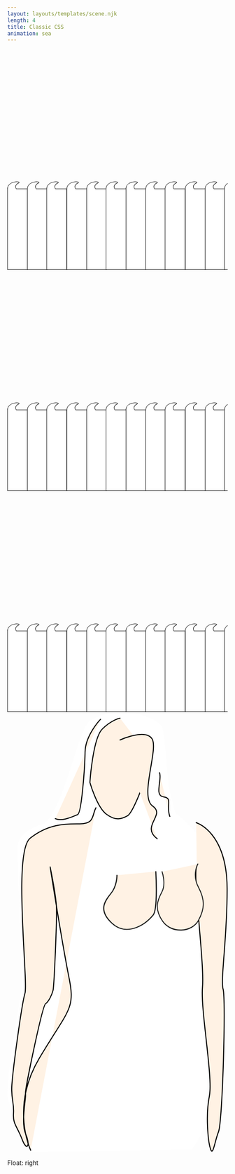 ```yaml
---
layout: layouts/templates/scene.njk
length: 4
title: Classic CSS
animation: sea
---
```


<svg class="full-sea z-three" xmlns="http://www.w3.org/2000/svg" xml:space="preserve" viewBox="0 0 500 500">
<g class="sea1">
<path d="M254.223 771.155c7.396-3.832-24.8-6.142-25.33 13.336v182.702h45.333V784.488h-25.331s-6.171-7.376 5.328-13.333Z" style="fill:#fff;stroke:#000;stroke-width:1px" transform="translate(-228.482 -469.052)"/><path d="M254.223 771.155c7.396-3.832-24.8-6.142-25.33 13.336v182.702h45.333V784.488h-25.331s-6.171-7.376 5.328-13.333Z" style="fill:#fff;stroke:#000;stroke-width:1px" transform="translate(-93.842 -469.052)"/><path d="M254.223 771.155c7.396-3.832-24.8-6.142-25.33 13.336v182.702h45.333V784.488h-25.331s-6.171-7.376 5.328-13.333Z" style="fill:#fff;stroke:#000;stroke-width:1px" transform="translate(40.178 -469.052)"/><path d="M254.223 771.155c7.396-3.832-24.8-6.142-25.33 13.336v182.702h45.333V784.488h-25.331s-6.171-7.376 5.328-13.333Z" style="fill:#fff;stroke:#000;stroke-width:1px" transform="translate(174.892 -469.052)"/><path d="M254.223 771.155c7.396-3.832-24.8-6.142-25.33 13.336v182.702h45.333V784.488h-25.331s-6.171-7.376 5.328-13.333Z" style="fill:#fff;stroke:#000;stroke-width:1px" transform="translate(-183.406 -469.052)"/><path d="M254.223 771.155c7.396-3.832-24.8-6.142-25.33 13.336v182.702h45.333V784.488h-25.331s-6.171-7.376 5.328-13.333Z" style="fill:#fff;stroke:#000;stroke-width:1px" transform="translate(-48.766 -469.052)"/><path d="M254.223 771.155c7.396-3.832-24.8-6.142-25.33 13.336v182.702h45.333V784.488h-25.331s-6.171-7.376 5.328-13.333Z" style="fill:#fff;stroke:#000;stroke-width:1px" transform="translate(85.254 -469.052)"/><path d="M254.223 771.155c7.396-3.832-24.8-6.142-25.33 13.336v182.702h45.333V784.488h-25.331s-6.171-7.376 5.328-13.333Z" style="fill:#fff;stroke:#000;stroke-width:1px" transform="translate(219.968 -469.052)"/><path d="M254.223 771.155c7.396-3.832-24.8-6.142-25.33 13.336v182.702h45.333V784.488h-25.331s-6.171-7.376 5.328-13.333Z" style="fill:#fff;stroke:#000;stroke-width:1px" transform="translate(-139.561 -469.052)"/><path d="M254.223 771.155c7.396-3.832-24.8-6.142-25.33 13.336v182.702h45.333V784.488h-25.331s-6.171-7.376 5.328-13.333Z" style="fill:#fff;stroke:#000;stroke-width:1px" transform="translate(-4.921 -469.052)"/><path d="M254.223 771.155c7.396-3.832-24.8-6.142-25.33 13.336v182.702h45.333V784.488h-25.331s-6.171-7.376 5.328-13.333Z" style="fill:#fff;stroke:#000;stroke-width:1px" transform="translate(129.099 -469.052)"/><path d="M254.223 771.155c7.396-3.832-24.8-6.142-25.33 13.336v182.702h45.333V784.488h-25.331s-6.171-7.376 5.328-13.333Z" style="fill:#fff;stroke:#000;stroke-width:1px" transform="translate(263.813 -469.052)"/>
</g>
</svg>


<svg class="full-sea z-two" xmlns="http://www.w3.org/2000/svg" xml:space="preserve" viewBox="0 0 500 500">
<g class="sea2">
<path d="M254.223 771.155c7.396-3.832-24.8-6.142-25.33 13.336v182.702h45.333V784.488h-25.331s-6.171-7.376 5.328-13.333Z" style="fill:#fff;stroke:#000;stroke-width:1px" transform="translate(-228.482 -469.052)"/><path d="M254.223 771.155c7.396-3.832-24.8-6.142-25.33 13.336v182.702h45.333V784.488h-25.331s-6.171-7.376 5.328-13.333Z" style="fill:#fff;stroke:#000;stroke-width:1px" transform="translate(-93.842 -469.052)"/><path d="M254.223 771.155c7.396-3.832-24.8-6.142-25.33 13.336v182.702h45.333V784.488h-25.331s-6.171-7.376 5.328-13.333Z" style="fill:#fff;stroke:#000;stroke-width:1px" transform="translate(40.178 -469.052)"/><path d="M254.223 771.155c7.396-3.832-24.8-6.142-25.33 13.336v182.702h45.333V784.488h-25.331s-6.171-7.376 5.328-13.333Z" style="fill:#fff;stroke:#000;stroke-width:1px" transform="translate(174.892 -469.052)"/><path d="M254.223 771.155c7.396-3.832-24.8-6.142-25.33 13.336v182.702h45.333V784.488h-25.331s-6.171-7.376 5.328-13.333Z" style="fill:#fff;stroke:#000;stroke-width:1px" transform="translate(-183.406 -469.052)"/><path d="M254.223 771.155c7.396-3.832-24.8-6.142-25.33 13.336v182.702h45.333V784.488h-25.331s-6.171-7.376 5.328-13.333Z" style="fill:#fff;stroke:#000;stroke-width:1px" transform="translate(-48.766 -469.052)"/><path d="M254.223 771.155c7.396-3.832-24.8-6.142-25.33 13.336v182.702h45.333V784.488h-25.331s-6.171-7.376 5.328-13.333Z" style="fill:#fff;stroke:#000;stroke-width:1px" transform="translate(85.254 -469.052)"/><path d="M254.223 771.155c7.396-3.832-24.8-6.142-25.33 13.336v182.702h45.333V784.488h-25.331s-6.171-7.376 5.328-13.333Z" style="fill:#fff;stroke:#000;stroke-width:1px" transform="translate(219.968 -469.052)"/><path d="M254.223 771.155c7.396-3.832-24.8-6.142-25.33 13.336v182.702h45.333V784.488h-25.331s-6.171-7.376 5.328-13.333Z" style="fill:#fff;stroke:#000;stroke-width:1px" transform="translate(-139.561 -469.052)"/><path d="M254.223 771.155c7.396-3.832-24.8-6.142-25.33 13.336v182.702h45.333V784.488h-25.331s-6.171-7.376 5.328-13.333Z" style="fill:#fff;stroke:#000;stroke-width:1px" transform="translate(-4.921 -469.052)"/><path d="M254.223 771.155c7.396-3.832-24.8-6.142-25.33 13.336v182.702h45.333V784.488h-25.331s-6.171-7.376 5.328-13.333Z" style="fill:#fff;stroke:#000;stroke-width:1px" transform="translate(129.099 -469.052)"/><path d="M254.223 771.155c7.396-3.832-24.8-6.142-25.33 13.336v182.702h45.333V784.488h-25.331s-6.171-7.376 5.328-13.333Z" style="fill:#fff;stroke:#000;stroke-width:1px" transform="translate(263.813 -469.052)"/>
</g>
</svg>

<svg class="full-sea z-one" xmlns="http://www.w3.org/2000/svg" xml:space="preserve" viewBox="0 0 500 500">
<g class="sea3">
<path d="M254.223 771.155c7.396-3.832-24.8-6.142-25.33 13.336v182.702h45.333V784.488h-25.331s-6.171-7.376 5.328-13.333Z" style="fill:#fff;stroke:#000;stroke-width:1px" transform="translate(-228.482 -469.052)"/><path d="M254.223 771.155c7.396-3.832-24.8-6.142-25.33 13.336v182.702h45.333V784.488h-25.331s-6.171-7.376 5.328-13.333Z" style="fill:#fff;stroke:#000;stroke-width:1px" transform="translate(-93.842 -469.052)"/><path d="M254.223 771.155c7.396-3.832-24.8-6.142-25.33 13.336v182.702h45.333V784.488h-25.331s-6.171-7.376 5.328-13.333Z" style="fill:#fff;stroke:#000;stroke-width:1px" transform="translate(40.178 -469.052)"/><path d="M254.223 771.155c7.396-3.832-24.8-6.142-25.33 13.336v182.702h45.333V784.488h-25.331s-6.171-7.376 5.328-13.333Z" style="fill:#fff;stroke:#000;stroke-width:1px" transform="translate(174.892 -469.052)"/><path d="M254.223 771.155c7.396-3.832-24.8-6.142-25.33 13.336v182.702h45.333V784.488h-25.331s-6.171-7.376 5.328-13.333Z" style="fill:#fff;stroke:#000;stroke-width:1px" transform="translate(-183.406 -469.052)"/><path d="M254.223 771.155c7.396-3.832-24.8-6.142-25.33 13.336v182.702h45.333V784.488h-25.331s-6.171-7.376 5.328-13.333Z" style="fill:#fff;stroke:#000;stroke-width:1px" transform="translate(-48.766 -469.052)"/><path d="M254.223 771.155c7.396-3.832-24.8-6.142-25.33 13.336v182.702h45.333V784.488h-25.331s-6.171-7.376 5.328-13.333Z" style="fill:#fff;stroke:#000;stroke-width:1px" transform="translate(85.254 -469.052)"/><path d="M254.223 771.155c7.396-3.832-24.8-6.142-25.33 13.336v182.702h45.333V784.488h-25.331s-6.171-7.376 5.328-13.333Z" style="fill:#fff;stroke:#000;stroke-width:1px" transform="translate(219.968 -469.052)"/><path d="M254.223 771.155c7.396-3.832-24.8-6.142-25.33 13.336v182.702h45.333V784.488h-25.331s-6.171-7.376 5.328-13.333Z" style="fill:#fff;stroke:#000;stroke-width:1px" transform="translate(-139.561 -469.052)"/><path d="M254.223 771.155c7.396-3.832-24.8-6.142-25.33 13.336v182.702h45.333V784.488h-25.331s-6.171-7.376 5.328-13.333Z" style="fill:#fff;stroke:#000;stroke-width:1px" transform="translate(-4.921 -469.052)"/><path d="M254.223 771.155c7.396-3.832-24.8-6.142-25.33 13.336v182.702h45.333V784.488h-25.331s-6.171-7.376 5.328-13.333Z" style="fill:#fff;stroke:#000;stroke-width:1px" transform="translate(129.099 -469.052)"/><path d="M254.223 771.155c7.396-3.832-24.8-6.142-25.33 13.336v182.702h45.333V784.488h-25.331s-6.171-7.376 5.328-13.333Z" style="fill:#fff;stroke:#000;stroke-width:1px" transform="translate(263.813 -469.052)"/>
</g>
</svg>


<svg class="wmn z-two" xmlns="http://www.w3.org/2000/svg" xml:space="preserve" style="fill-rule:evenodd;clip-rule:evenodd;stroke-linecap:round;stroke-linejoin:round;stroke-miterlimit:1.5" viewBox="0 0 219 436">
<path d="m525.817 511.154 188-2.666s12.956-14.612 15.336-32.667c2.381-18.055 7.5-156.203 4.664-164-2.835-7.797 13.464-138.318-8-163.333-21.463-25.016-30.666-30-30.666-30l-7.998-30.667s-4.313-57.709-7.333-68.667c-3.102-11.255-48.003-28.673-83.721-8.846-13.885 7.707-30.589 102.495-53.724 119.901 0 0-30.852 7.128-31.227 27.61-.375 20.481 5.516 156.039 5.336 159.335-.18 3.297-20.586 120.047-16.664 132 3.922 11.954 25.997 62 25.997 62Z" style="fill:#fff" transform="matrix(.8538 0 0 .8538 -426.318 -1.1)"/><path d="M526.484 509.154s-24.101-49.518 10-106.666c34.102-57.149 42.104-56.417 34.667-93.334-7.438-36.916-22-128.666-22-128.666s6.224 30.605 7.232 44.573c1.007 13.968-2.644 94.023-3.899 98.76-1.255 4.737-4.851 12.774-8.664 15.333-3.812 2.56-24.589 101.731-23.366 104.518 1.223 2.787-5.755 33.359.144 46.518 5.899 13.16 1.675 21.553-4.114 6.298s-10.818-17.302-10.002-30.003c.815-12.7-2.594-15.062-1.995-30.664.599-15.601 11.341-95.279 15.333-108.667 3.992-13.388-14.198-164 5.997-180 20.196-16 39.008-16.906 57.336-16.666 18.329.239 14.487-10.266 19.331-18.667M630.484 7.821s-9.646 1.875-20.664 12.667c-11.018 10.791-14.38 62-14.38 62s8.112 28.437 19.047 36.666c10.935 8.23 18.013 5.727 24.666 2 6.654-3.726 20.766-41.82 21.334-46.666.567-4.847-2.209-14.638-1.334-29.334" style="fill:#fff2e4;stroke:#000;stroke-width:1.17px" transform="matrix(.8538 0 0 .8538 -426.318 -1.1)"/><path d="M630.487 33.154s29.633-13.554 37.33-1.333c7.698 12.221-14.898 67.333.667 78 15.565 10.667-14.299 22.953 5.333 38M676.482 71.152c3.299 7.45-6.441 26.794 4.671 28.002 11.112 1.209 2.602 9.849 7.331 22.667M607.82 9.154s-17.651 18.144-18 38c-.349 19.857-4.195 71.073-8.672 72.665-4.476 1.591-17.575 8.38-26 4.666" style="fill:#fff2e4;stroke:#000;stroke-width:1.17px" transform="matrix(.8538 0 0 .8538 -426.318 -1.1)"/><path d="M697.151 128.488c8.547 2.877 35.646 18.916 36.002 76 .357 57.083-8.031 106.258-4.666 117.333 3.364 11.076-.604 153.263-5.336 165.333-4.732 12.071-6.349 28.925-9.334 20-2.984-8.924-5.765-39.359-1.333-61.333 4.432-21.974-10.471-99.875-7.997-126.667 2.474-26.791-11.706-130.825-6.67-140" style="fill:#fff2e4;stroke:#000;stroke-width:1.17px" transform="matrix(.8538 0 0 .8538 -407.5 -.62)"/><path d="M633.866 232.627s.42 16.645-7.486 29.4c-7.906 12.755-15.417 27.015 1.336 47.333 16.752 20.318 38.607 5.703 50.48-12.964 6.121-9.625 3.272-69.577 3.272-69.577" style="fill:#fff2e4;stroke:#1d1d1d;stroke-width:1.39px" transform="matrix(.81124 0 0 .61976 -405.263 16.996)"/><path d="M626.552 230.102s7.734 19.17-.172 31.925c-7.906 12.755-15.417 27.015 1.336 47.333 16.752 20.318 54.794 17.334 66.667-1.333 11.872-18.667 12.453-33.107-.006-53.336-12.458-20.229-1.073-36.848-1.073-36.848" style="fill:#fff2e4;stroke:#1d1d1d;stroke-width:1.73px" transform="matrix(.53258 0 0 .61976 -179.887 15.143)"/>
</svg>

Float: right
